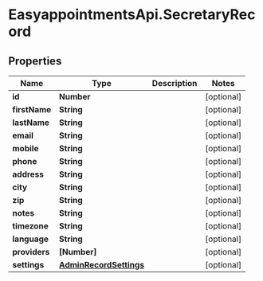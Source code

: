 # EasyappointmentsApi.SecretaryRecord

## Properties
Name | Type | Description | Notes
------------ | ------------- | ------------- | -------------
**id** | **Number** |  | [optional] 
**firstName** | **String** |  | [optional] 
**lastName** | **String** |  | [optional] 
**email** | **String** |  | [optional] 
**mobile** | **String** |  | [optional] 
**phone** | **String** |  | [optional] 
**address** | **String** |  | [optional] 
**city** | **String** |  | [optional] 
**zip** | **String** |  | [optional] 
**notes** | **String** |  | [optional] 
**timezone** | **String** |  | [optional] 
**language** | **String** |  | [optional] 
**providers** | **[Number]** |  | [optional] 
**settings** | [**AdminRecordSettings**](AdminRecordSettings.md) |  | [optional] 
